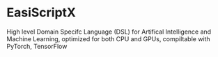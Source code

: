 # EasiScriptX
High level Domain Specifc Language (DSL) for Artifical Intelligence and Machine Learning, optimized for both CPU and GPUs, compiltable with PyTorch, TensorFlow

